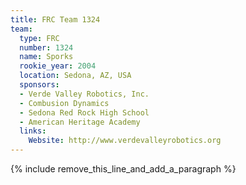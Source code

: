```yaml
---
title: FRC Team 1324
team:
  type: FRC
  number: 1324
  name: Sporks
  rookie_year: 2004
  location: Sedona, AZ, USA
  sponsors:
  - Verde Valley Robotics, Inc.
  - Combusion Dynamics
  - Sedona Red Rock High School
  - American Heritage Academy
  links:
    Website: http://www.verdevalleyrobotics.org
---
```


{% include remove_this_line_and_add_a_paragraph %}